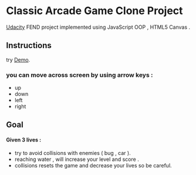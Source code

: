 # Classic Arcade Game Clone Project
[Udacity](https://www.udacity.com/) FEND project implemented using JavaScript OOP , HTML5 Canvas .
## Instructions
try [Demo]().
 
### you can move across screen by using arrow keys :
* up
* down
* left
* right
## Goal
#### Given 3 lives :
 * try to avoid collisions with enemies ( bug , car ).
 * reaching water , will increase your level and score .
 * collisions resets the game and decrease your lives so be careful.
